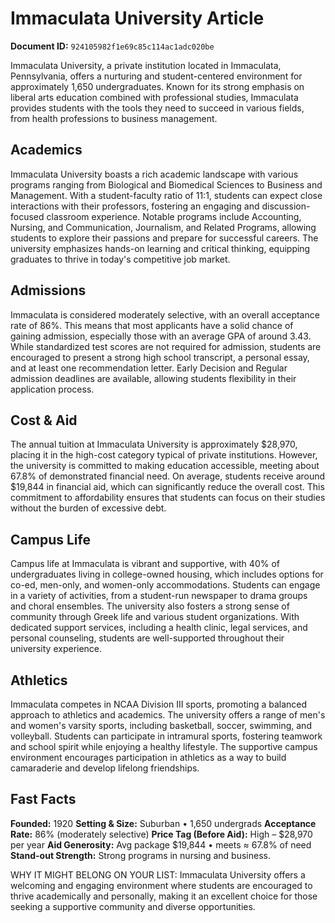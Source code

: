 # Immaculata University Article

**Document ID:** `924105982f1e69c85c114ac1adc020be`

Immaculata University, a private institution located in Immaculata, Pennsylvania, offers a nurturing and student-centered environment for approximately 1,650 undergraduates. Known for its strong emphasis on liberal arts education combined with professional studies, Immaculata provides students with the tools they need to succeed in various fields, from health professions to business management.

## Academics
Immaculata University boasts a rich academic landscape with various programs ranging from Biological and Biomedical Sciences to Business and Management. With a student-faculty ratio of 11:1, students can expect close interactions with their professors, fostering an engaging and discussion-focused classroom experience. Notable programs include Accounting, Nursing, and Communication, Journalism, and Related Programs, allowing students to explore their passions and prepare for successful careers. The university emphasizes hands-on learning and critical thinking, equipping graduates to thrive in today's competitive job market.

## Admissions
Immaculata is considered moderately selective, with an overall acceptance rate of 86%. This means that most applicants have a solid chance of gaining admission, especially those with an average GPA of around 3.43. While standardized test scores are not required for admission, students are encouraged to present a strong high school transcript, a personal essay, and at least one recommendation letter. Early Decision and Regular admission deadlines are available, allowing students flexibility in their application process.

## Cost & Aid
The annual tuition at Immaculata University is approximately $28,970, placing it in the high-cost category typical of private institutions. However, the university is committed to making education accessible, meeting about 67.8% of demonstrated financial need. On average, students receive around $19,844 in financial aid, which can significantly reduce the overall cost. This commitment to affordability ensures that students can focus on their studies without the burden of excessive debt.

## Campus Life
Campus life at Immaculata is vibrant and supportive, with 40% of undergraduates living in college-owned housing, which includes options for co-ed, men-only, and women-only accommodations. Students can engage in a variety of activities, from a student-run newspaper to drama groups and choral ensembles. The university also fosters a strong sense of community through Greek life and various student organizations. With dedicated support services, including a health clinic, legal services, and personal counseling, students are well-supported throughout their university experience.

## Athletics
Immaculata competes in NCAA Division III sports, promoting a balanced approach to athletics and academics. The university offers a range of men's and women's varsity sports, including basketball, soccer, swimming, and volleyball. Students can participate in intramural sports, fostering teamwork and school spirit while enjoying a healthy lifestyle. The supportive campus environment encourages participation in athletics as a way to build camaraderie and develop lifelong friendships.

## Fast Facts
**Founded:** 1920
**Setting & Size:** Suburban • 1,650 undergrads
**Acceptance Rate:** 86% (moderately selective)
**Price Tag (Before Aid):** High – $28,970 per year
**Aid Generosity:** Avg package $19,844 • meets ≈ 67.8% of need
**Stand-out Strength:** Strong programs in nursing and business.

WHY IT MIGHT BELONG ON YOUR LIST: Immaculata University offers a welcoming and engaging environment where students are encouraged to thrive academically and personally, making it an excellent choice for those seeking a supportive community and diverse opportunities.
